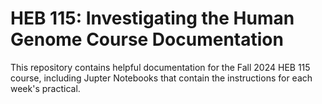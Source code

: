 # HEB 115: Investigating the Human Genome Course Documentation

This repository contains helpful documentation for the Fall 2024 HEB 115 course, including Jupter Notebooks that contain the instructions for each week's practical.

